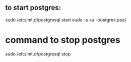 ## to start postgres:
sudo /etc/init.d/postgresql start
sudo -s
su -postgres
psql

# command to stop postgres

sudo /etc/init.d/postgresql stop